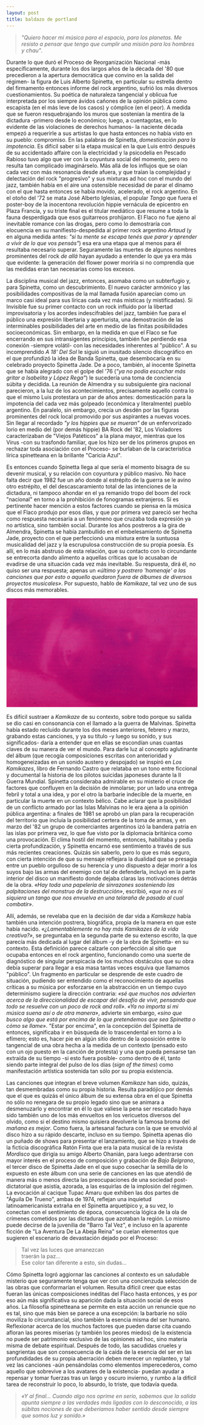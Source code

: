 ```yaml
---
layout: post
title: baldazo de portland
---
```


>*"Quiero hacer mi música para el espacio, para los planetas. Me resisto a pensar que tengo que cumplir una misión para los hombres y chau"*.

Durante lo que duró el Proceso de Reorganización Nacional -más específicamente, durante los dos largos años de la década del '80 que precedieron a la apertura democrática que convino en la salida del régimen- la figura de Luis Alberto Spinetta, en particular su estrella dentro del firmamento entonces informe del rock argentino, sufrió los más diversos cuestionamientos. Su poética de naturaleza tangencial y oblicua fue interpretada por los siempre ávidos cañones de la opinión pública como escapista (en el más leve de los casos) y cómplice (en el peor). A medida que se fueron resquebrajando los muros que sostenían la mentira de la dictadura -primero desde lo económico; luego, a cuentagotas, en lo evidente de las violaciones de derechos humanos- la naciente década empezó a requerirle a sus artistas lo que hasta entonces no había visto en su pueblo: compromiso. En las palabras de Spinetta, *domesticación para la impotencia*. Es difícil saber si la etapa musical en la que Luis entró después de su accidentado affaire con la electricidad y la psicodelia en Pescado Rabioso tuvo algo que ver con la coyuntura social del momento, pero no resulta tan complicado imaginárselo. Más allá de los influjos que se oían cada vez con más resonancia desde afuera, y que traían la complejidad y delectación del rock "progresivo" y sus mixturas ad hoc con el mundo del jazz, también había en el aire una ostensible necesidad de parar el dínamo con el que hasta entonces se había movido, acelerado, el rock argentino. En el otoño del '72 se mata José Alberto Iglesias, el popular *Tango* que fuera el poster-boy de la inocentona revolución hippie vernácula de epicentro en Plaza Francia, y su triste final es el titular mediático que resume a toda la fauna desperdigada que esos guitarreos prohijaron. El Flaco no fue ajeno al inevitable romance con las drogas, pero como lo demostraría con elocuencia en su manifiesto-despedida al primer rock argentino *Artaud* (y en alguna medida antes: *"si tu mente se escapa tenés que parar y aprender a vivir de lo que vos pensás"*) esa era una etapa que al menos para él resultaba necesario superar. Seguramente las muertes de algunos nombres prominentes del rock *de allá* hayan ayudado a entender lo que ya era más que evidente: la generación del flower power moriría si no comprendía que las medidas eran tan necesarias como los excesos.

La disciplina musical del jazz, entonces, asomaba como un subterfugio y, para Spinetta, como un descubrimiento. El nuevo carácter armónico y las posibilidades compositivas de la mal llamada fusión aparecían como un marco casi ideal para sus líricas cada vez más místicas (y mistificadas). Si Invisible fue su primer contacto con un rock influido por la libertad improvisatoria y los acordes indescifrables del jazz, también fue para el público una expresión libertaria y aperturista, una demostración de las interminables posibilidades del arte en medio de las finitas posibilidades socioeconómicas. Sin embargo, en la medida en que el Flaco se fue encerrando en sus intransigentes principios, también fue perdiendo esa conexión -siempre volátil- con las necesidades inherentes al "público". A su incomprendido *A 18' Del Sol* le siguió un inusitado silencio discográfico en el que profundizó la idea de Banda Spinetta, que desembocaría en su celebrado proyecto Spinetta Jade. De a poco, también, al inocente Spinetta que se había alegrado con el golpe del '76 (*"ya no podía escuchar más gritar a Isabelita y López Rega"*) le sucedería una toma de conciencia súbita y decidida. La reunión de Almendra y su subsiguiente gira nacional parecieron, a la luz de los acontecimientos, precisamente aquello contra lo que el mismo Luis protestara un par de años antes: domesticación para la impotencia del cada vez más golpeado (económica y literalmente) pueblo argentino. En paralelo, sin embargo, crecía un desdén por las figuras prominentes del rock local promovido por sus aspirantes a nuevas voces. Sin llegar al recordado *"y los hippies que se mueran"* de un enfervorizado Iorio en medio del (por demás hippie) BA Rock del '82, Los Violadores caracterizaban de "Viejos Patéticos" a la plana mayor, mientras que los Virus -con su trasfondo familiar, que los hizo ser de los primeros grupos en rechazar toda asociación con el Proceso- se burlaban de la característica lírica spinetteana en la brillante "Caricia Azul".

Es entonces cuando Spinetta llega al que sería el momento bisagra de su devenir musical, y su relación con coyuntura y público masivo. No hace falta decir que 1982 fue un año donde al estrépito de la guerra se le avino otro estrépito, el del descascaramiento total de las intenciones de la dictadura, ni tampoco ahondar en el ya remanido tropo del boom del rock "nacional" en torno a la prohibición de fonogramas extranjeros. Sí es pertinente hacer mención a estos factores cuando se piensa en la música que el Flaco produjo por esos días, y que por primera vez pareció ser hecha como respuesta necesaria a un fenómeno que cruzaba toda expresión ya no artística, sino también social. Durante los años postreros a la gira de Almendra, Spinetta se había zambullido en el embelesamiento de Spinetta Jade, proyecto con el que perfeccionó una mixtura entre la suntuosa musicalidad del jazz y la escrupulosa construcción de su propia poesía. Es allí, en lo más abstruso de esta relación, que su contacto con lo circundante se entrecorta dando alimento a aquellas críticas que lo acusaban de evadirse de una situación cada vez más inevitable. Su respuesta, dirá él, no quiso ser una respuesta; apenas un *«último y postrero 'homenaje' a las canciones que por esto o aquello quedaron fuera de álbumes de diversos proyectos musicales»*. Por supuesto, hablo de *Kamikaze*, tal vez uno de sus discos más memorables.

![alt text](https://raw.githubusercontent.com/irigoin/irigoin.github.io/master/images/kamikaze.png "El noble kamikaze")

Es difícil sustraer a *Kamikaze* de su contexto, sobre todo porque su salida se dio casi en consonancia con el llamado a la guerra de Malvinas. Spinetta había estado recluido durante los dos meses anteriores, febrero y marzo, grabando estas canciones, y ya su título -y luego su sonido, y sus significados- daría a entender que en ellas se escondían unas cuantas claves de su manera de ver el mundo. Para darle luz al concepto aglutinante del álbum (que recogía composiciones escritas con anterioridad y homogeneizadas en un sonido austero y despojado) se inspiró en *Los Kamikazes*, libro de Fernando Castro que relataba en un tono entre ficcional y documental la historia de los pilotos suicidas japoneses durante la II Guerra Mundial. Spinetta consideraba admirable en su misterio el cruce de factores que confluyen en la decisión de inmolarse; por un lado una entrega febril y total a una idea, y por el otro la barbarie indecible de la muerte, en particular la muerte en un contexto bélico. Cabe aclarar que la posibilidad de un conflicto armado por las Islas Malvinas no le era ajena a la opinión pública argentina: a finales de 1981 se aprobó un plan para la recuperación del territorio que incluía la posibilidad certera de la toma de armas, y en marzo del '82 un grupo de comerciantes argentinos izó la bandera patria en las islas por primera vez, lo que fue visto por la diplomacia británica como una provocación. El clima hostil del momento, entonces, habilitaba y pedía cierta profundización, y Spinetta encarnó ese sentimiento a través de sus más recientes creaciones. Quizás sin saberlo, pero lo que es más seguro, con cierta intención de que su mensaje reflejara la dualidad que se presagia entre un pueblo orgulloso de su herencia y uno dispuesto a dejar morir a los suyos bajo las armas del enemigo con tal de defenderla, incluyó en la parte interior del disco un manifiesto donde dejaba claras las motivaciones detrás de la obra. *«Hay toda una papelería de sinrazones sosteniendo las palpitaciones del monstruo de la destrucción»*, escribió, *«que no es ni siquiera un tango que nos envuelva en una telaraña de pasado al cual combatir»*.

Allí, además, se revelaba que en la decisión de dar vida a *Kamikaze* había también una intención postrera, biográfica, propia de la manera en que este había nacido. *«¿Lamentablemente no hay más Kamikazes de la vida creativa?»*, se preguntaba en la segunda parte de su extenso escrito, la que parecía más dedicada al lugar del álbum -y de la obra de Spinetta- en su contexto. Esta definición parece calzarle con perfección al sitio que ocupaba entonces en el rock argentino, funcionando como una suerte de diagnóstico de singular perspicacia de los muchos obstáculos que su obra debía superar para llegar a esa masa tantas veces esquiva que llamamos "público". Un fragmento en particular se desprende de este cuadro de situación, pudiendo ser entendido como el reconocimiento de aquellas críticas a su música por esforzarse en la abstracción en un tiempo cuyo determinismo sugiere la dirección contraria: *«sé que muchos nos advierten acerca de la direccionalidad de escapar del desafío de vivir, pensando que todo se resuelve con un poco de rock and roll»*. *«Ya no importa si mi música suena así o de otra manera»*, advierte sin embargo, *«sino que busco algo que está por encima de lo que pretendemos que sea Spinetta o cómo se llame»*. "Estar por encima", en la concepción del Spinetta de entonces, significaba ir en búsqueda de lo trascendental en torno a lo efímero; esto es, hacer pie en algún sitio dentro de la oposición entre lo tangencial de una obra hecha a la medida de un contexto (pensado esto con un ojo puesto en la canción de protesta) y una que pueda pensarse tan extraída de su tiempo -si esto fuera posible- como dentro de él, tanto siendo parte integral del pulso de los días (*sign of the times*) como manifestación artística sostenida tan sólo por su propia existencia.

Las canciones que integran el breve volumen *Kamikaze* han sido, quizás, tan desmembradas como su propia historia. Resulta paradójico por demás que el que es quizás el único álbum de su extensa obra en el que Spinetta no sólo no renegara de su propio legado sino que se animara a desmenuzarlo y encontrar en él lo que valiese la pena ser rescatado haya sido también uno de los más envueltos en los vericuetos diversos del olvido, como si el destino mismo quisiera devolverle la famosa broma del *mañana es mejor*. Como fuera, la artesanal factura con la que se envolvió al disco hizo a su rápido descarte, incluso en su tiempo. Spinetta apenas dio un puñado de shows para presentar el lanzamiento, que se hizo a través de la ficticia discográfica Ratón Finta que era la pata musical de la revista *Mordisco* que dirigía su amigo Alberto Ohanián, para luego adentrarse con mayor interés en el proceso de composición y grabación de *Bajo Belgrano*, el tercer disco de Spinetta Jade en el que supo cosechar la semilla de lo expuesto en este álbum con una serie de canciones en las que atendió de manera más o menos directa las preocupaciones de una sociedad post-dictatorial que asistía, azorada, a las esquirlas de la implosión del régimen. La evocación al cacique Tupac Amaru que exhiben las dos partes de "Águila De Trueno", ambas de 1974, reflejan una inquietud latinoamericanista extraña en el Spinetta arquetípico y, a su vez, lo conectan con el sentimiento de época, consecuencia lógica de la ola de crímenes cometidos por las dictaduras que azotaban la región. Lo mismo puede decirse de la juvenilia de "Barro Tal Vez", e incluso en la aparente ficción de "La Aventura De La Abeja Reina" se cuelan elementos que sugieren el escenario de devastación dejado por el Proceso:

>Tal vez las luces que amanezcan  
>traerán la paz...  
>Ese color tan diferente a esto, sin dudas...

Cómo Spinetta logró aggiornar las canciones al contexto es un saludable misterio que seguramente tenga que ver con una concienzuda selección de las obras que conformarían el volumen. Resulta difícil creer que estas fueran las únicas composiciones inéditas del Flaco hasta entonces, y es por eso aún más significativa su aparición dada la situación social de esos años. La filosofía spinetteana se permite en esta acción un renuncie que no es tal, sino que más bien se parece a una excepción: la barbarie no sólo moviliza lo circunstancial, sino también la esencia misma del ser humano. Reflexionar acerca de los muchos factores que pueden darse cita cuando afloran las peores miserias (y también los peores miedos) de la existencia no puede ser patrimonio exclusivo de las opiniones ad hoc, sino materia misma de debate espiritual. Después de todo, las sacudidas crueles y sangrientas que son consecuencia de la caída de la esencia del ser en las profundidades de su propia aberración deben merecer un replanteo, y tal vez las canciones -aún pensándolas como elementos imperecederos, como aquello que sobrevive a los avatares de la existencia- puedan ayudar a repensar y tomar fuerzas tras un largo y oscuro invierno, y rumbo a la difícil tarea de reconstruir lo poco, lo absurdo, lo triste, que todavía queda.

>*«Y al final... Cuando algo nos oprime en serio, sabemos que la salida apunta siempre a las verdades más ligadas con lo desconocido, a las súbitas nociones de que deberíamos haber sentido desde siempre que somos luz y sonido.»*
